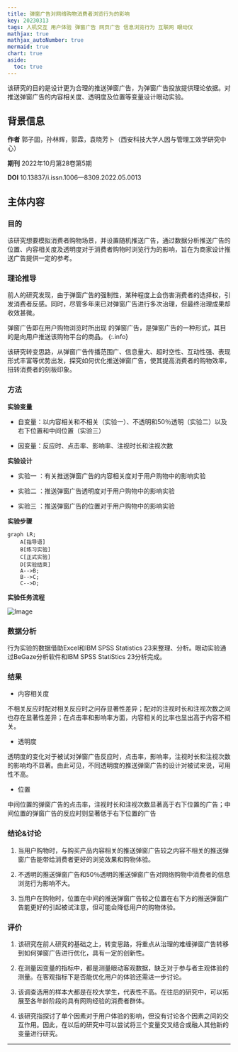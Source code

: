 ```yaml
---
title: 弹窗广告对网络购物消费者浏览行为的影响
key: 20230313
tags: 人机交互 用户体验 弹窗广告 网页广告 信息浏览行为 互联网 眼动仪
mathjax: true
mathjax_autoNumber: true
mermaid: true
chart: true
aside:
  toc: true
---
```


该研究的目的是设计更为合理的推送弹窗广告，为弹窗广告投放提供理论依据。对推送弹窗广告的内容相关度、透明度及位置等变量设计眼动实验。

<!--more-->

## 背景信息
**作者** 郭子固，孙林辉，郭霖，袁晓芳卜（西安科技大学人因与管理工效学研究中心）

**期刊** 2022年10月第28卷第5期

**DOI**  10.13837/i.issn.1006—8309.2022.05.0013

## 主体内容

### 目的
该研究想要模拟消费者购物场景，并设置随机推送广告，通过数据分析推送广告的位置、内容相关度及透明度对于消费者购物时浏览行为的影响，旨在为商家设计推送广告提供一定的参考。


### 理论推导
前人的研究发现，由于弹窗广告的强制性，某种程度上会伤害消费者的选择权，引发消费者反感。同时，尽管多年来已对弹窗广告进行多次治理，但最终治理成果却收效甚微。

弹窗广告即在用户购物浏览时所出现 的弹窗广告，是弹窗广告的一种形式，其目的是向用户推送该购物平台的商品。
{:.info}

该研究转变思路，从弹窗广告传播范围广、信息量大、超时空性、互动性强、表现形式丰富等优势出发，探究如何优化推送弹窗广告，使其提高消费者的购物效率，扭转消费者的刻板印象。

### 方法
**实验变量** 

+ 自变量：以内容相关和不相关（实验一）、不透明和50％透明（实验二）以及右下位置和中间位置（实验三）

+ 因变量：反应时、点击率、影响率、注视时长和注视次数

**实验设计**

+ 实验一 ：有关推送弹窗广告的内容相关度对于用户购物中的影响实验

+ 实验二 ：推送弹窗广告透明度对于用户购物中的影响实验

+ 实验三 ：推送弹窗广告的位置对于用户购物中的影响实验

**实验步骤**

```mermaid
graph LR;
    A[指导语]
    B[练习实验]
    C[正式实验]
	D[实验结束]
    A-->B;
    B-->C;
    C-->D;
```
**实验任务流程**

![Image](assets/images/procedure.png)

### 数据分析
行为实验的数据借助Excel和IBM SPSS Statistics 23来整理、分析。眼动实验通过BeGaze分析软件和IBM SPSS StatiStics 23分析完成。


### 结果

+ 内容相关度

不相关反应时配对相关反应时之问存显著性差异；配对的注视时长和注视次数之间也存在显著性差异；在点击率和影响率方面，内容相关的比率也显出高于内容不相关。

+ 透明度

透明度的变化对于被试对弹窗广告反应时，点击率，影响率，注视时长和注视次数的影响均不显著。由此可见，不同透明度的推送弹窗广告的设计对被试来说，可用性不高。

+ 位置

中间位置的弹窗广告的点击率，注视时长和注视次数显著高于右下位置的广告；中间位置的弹窗广告的反应时则显著低于右下位置的广告

### 结论&讨论

1. 当用户购物时，与购买产品内容相关的推送弹窗广告较之内容不相关的推送弹窗广告能带给消费者更好的浏览效果和购物体验。

2. 不透明的推送弹窗广告和50％透明的推送弹窗广告对网络购物中消费者的信息浏览行为影响不大。

3. 当用户在购物时，位置在中间的推送弹窗广告较之位置在右下方的推送弹窗广告能更好的引起被试注意，但可能会降低用户的购物体验。



### 评价
1. 该研究在前人研究的基础之上，转变思路，将重点从治理的难缠弹窗广告转移到如何弹窗广告进行优化，具有一定的创新性。

2. 在测量因变量的指标中，都是测量眼动客观数据，缺乏对于参与者主观体验的测量。在客观指标下是否能优化用户的体验还需进一步讨论。

3. 该调查选用的样本大都是在校大学生，代表性不高。在往后的研究中，可以拓展至各年龄阶段的具有网购经验的消费者群体。

4. 该研究指探讨了单个因素对于用户体验的影响，但没有讨论各个因素之间的交互作用。因此，在以后的研究中可以尝试将三个变量交叉结合或融人其他新的变量进行研究。



---